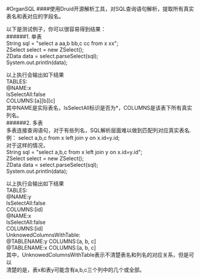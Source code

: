 #OrganSQL
####使用Druid开源解析工具，对SQL查询语句解析，提取所有真实表名和表对应的字段名。    
     
以下是测试例子，你可以很容易得到结果：   
######1. 单表    
String sql = "select a aa,b bb,c cc from x xx";    
ZSelect select = new ZSelect();     
ZData data = select.parseSelect(sql);    
System.out.println(data);    
    
以上执行会输出如下结果   
TABLES:      
  @NAME:x      
   IsSelectAll:false   
   COLUMNS:[a][b][c]   
其中NAME是实际表名，IsSelectAll标识是否为*，COLUMNS是该表下所有真实列名。    
######2. 多表     
多表连接查询语句，对于有些列名，SQL解析层面难以做到匹配列对应真实表名.   
例： select a,b,c from x left join y on x.id=y.id;    
对于这样的情况，   
String sql = "select a,b,c from x left join y on x.id=y.id";   
ZSelect select = new ZSelect();    
ZData data = select.parseSelect(sql);    
System.out.println(data);   

以上执行会输出如下结果    
TABLES:    
  @NAME:y    
   IsSelectAll:false    
   COLUMNS:[id]    
  @NAME:x    
   IsSelectAll:false    
   COLUMNS:[id]    
UnknowedColumnsWithTable:    
  @TABLENAME:y   COLUMNS:[a, b, c]    
  @TABLENAME:x   COLUMNS:[a, b, c]    
其中，UnknowedColumnsWithTable表示不清楚表名和列名的对应关系，但是可以    
清楚的是，表x和表y可能含有a,b,c三个列中的几个或全部。   

